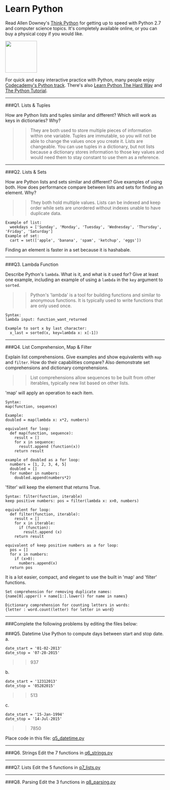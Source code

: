 # Learn Python

Read Allen Downey's [Think Python](http://www.greenteapress.com/thinkpython/) for getting up to speed with Python 2.7 and computer science topics. It's completely available online, or you can buy a physical copy if you would like.

<a href="http://www.greenteapress.com/thinkpython/"><img src="img/think_python.png" style="width: 100px;" target="_blank"></a>

For quick and easy interactive practice with Python, many people enjoy [Codecademy's Python track](http://www.codecademy.com/en/tracks/python). There's also [Learn Python The Hard Way](http://learnpythonthehardway.org/book/) and [The Python Tutorial](https://docs.python.org/2/tutorial/).

---

###Q1. Lists &amp; Tuples

How are Python lists and tuples similar and different? Which will work as keys in dictionaries? Why?

>> They are both used to store multiple pieces of information within one variable. Tuples are immutable, so you will not be able to change the values once you create it. Lists are changeable. You can use tuples in a dictionary, but not lists because a dictionary stores information to those key values and would need them to stay constant to use them as a reference.

---

###Q2. Lists &amp; Sets

How are Python lists and sets similar and different? Give examples of using both. How does performance compare between lists and sets for finding an element. Why?

>> They both hold multiple values. Lists can be indexed and keep order while sets are unordered without indexes unable to have duplicate data. 
```
Example of list: 
  weekdays = ['Sunday', 'Monday', 'Tuesday', 'Wednesday', 'Thursday', 'Friday', 'Saturday']
Example of set: 
  cart = set(['apple', 'banana', 'spam', 'ketchup', 'eggs'])
```
Finding an element is faster in a set because it is hashabale.

---

###Q3. Lambda Function

Describe Python's `lambda`. What is it, and what is it used for? Give at least one example, including an example of using a `lambda` in the `key` argument to `sorted`.

>> Python's 'lambda' is a tool for building functions and similar to anonymous functions. It is typically used to write functions that are only used once.
```
Syntax: 
lambda input: function_want_returned

Example to sort x by last character: 
  x_last = sorted(x, key=lambda x: x[-1])
```
---

###Q4. List Comprehension, Map &amp; Filter

Explain list comprehensions. Give examples and show equivalents with `map` and `filter`. How do their capabilities compare? Also demonstrate set comprehensions and dictionary comprehensions.

>> List comprehensions allow sequences to be built from other iterables, typically new list based on other lists.

'map' will apply an operation to each item. 
```
Syntax:
map(function, sequence)

Example:
doubled = map(lambda x: x*2, numbers)

equivalent for loop:
  def map(function, sequence):
    result = []
    for x in sequence:
      result.append (function(x))
    return result
    
example of doubled as a for loop:
  numbers = [1, 2, 3, 4, 5]
  doubled = []
  for number in numbers:
    doubled.append(numbers*2)
```

'filter' will keep the element that returns True. 
```
Syntax: filter(function, iterable)
keep positive numbers: pos = filter(lambda x: x>0, numbers)

equivalent for loop:
  def filter(function, iterable):
    result = []
    for x in iterable:
      if (function):
        result.append (x)
    return result

equivalent of keep positive numbers as a for loop:
  pos = []
  for x in numbers:
    if (x>0):
      numbers.append(x)
  return pos
```

It is a lot easier, compact, and elegant to use the built in 'map' and 'filter' functions.
```
Set comprehension for removing duplicate names: 
{name[0].upper() + name[1:].lower() for name in names}

Dictionary comprehension for counting letters in words: 
{letter : word.count(letter) for letter in word}
```
---

###Complete the following problems by editing the files below:

###Q5. Datetime
Use Python to compute days between start and stop date.   
a.  

```
date_start = '01-02-2013'    
date_stop = '07-28-2015'
```

>> 937

b.  
```
date_start = '12312013'  
date_stop = '05282015'  
```

>> 513

c.  
```
date_start = '15-Jan-1994'      
date_stop = '14-Jul-2015'  
```

>> 7850

Place code in this file: [q5_datetime.py](python/q5_datetime.py)

---

###Q6. Strings
Edit the 7 functions in [q6_strings.py](python/q6_strings.py)

---

###Q7. Lists
Edit the 5 functions in [q7_lists.py](python/q7_lists.py)

---

###Q8. Parsing
Edit the 3 functions in [q8_parsing.py](python/q8_parsing.py)
